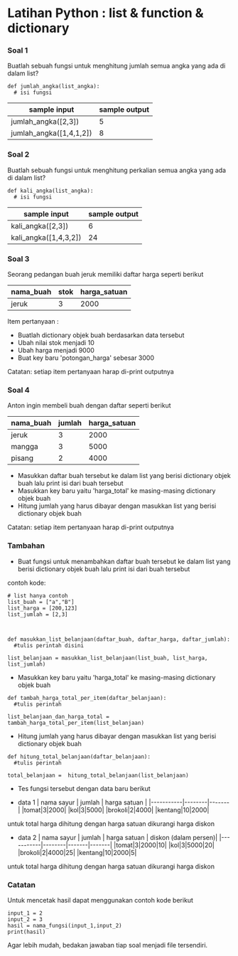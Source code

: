# Latihan Python : list & function & dictionary

### Soal 1
Buatlah sebuah fungsi untuk menghitung jumlah semua angka yang ada di dalam list?

```python:
def jumlah_angka(list_angka):
  # isi fungsi
```

|sample input | sample output |
|-------------|---------------|
|jumlah_angka([2,3])| 5|
|jumlah_angka([1,4,1,2])| 8|

### Soal 2
Buatlah sebuah fungsi untuk menghitung perkalian semua angka yang ada di dalam list?

```python:
def kali_angka(list_angka):
  # isi fungsi
```

|sample input | sample output |
|-------------|---------------|
|kali_angka([2,3])| 6|
|kali_angka([1,4,3,2])| 24|


### Soal 3
Seorang pedangan buah jeruk memiliki daftar harga seperti berikut

| nama_buah | stok | harga_satuan |
|-----------|--------|-------|
|jeruk|3|2000|

Item pertanyaan :
- Buatlah dictionary objek buah berdasarkan data tersebut
- Ubah nilai stok menjadi 10
- Ubah harga menjadi 9000
- Buat key baru 'potongan_harga' sebesar 3000

Catatan: setiap item pertanyaan harap di-print outputnya

### Soal 4
Anton ingin membeli buah dengan daftar seperti berikut

| nama_buah | jumlah | harga_satuan |
|-----------|--------|-------|
|jeruk|3|2000|
|mangga|3|5000|
|pisang|2|4000|

- Masukkan daftar buah tersebut ke dalam list yang berisi dictionary objek buah lalu print isi dari buah tersebut
- Masukkan key baru yaitu 'harga_total' ke masing-masing dictionary objek buah
- Hitung jumlah yang harus dibayar dengan masukkan list yang berisi dictionary objek buah

Catatan: setiap item pertanyaan harap di-print outputnya

### Tambahan

- Buat fungsi untuk menambahkan daftar buah tersebut ke dalam list yang berisi dictionary objek buah lalu print isi dari buah tersebut

contoh kode:
```python:
# list hanya contoh
list_buah = ["a","B"]
list_harga = [200,123]
list_jumlah = [2,3]



def masukkan_list_belanjaan(daftar_buah, daftar_harga, daftar_jumlah):
  #tulis perintah disini
  
list_belanjaan = masukkan_list_belanjaan(list_buah, list_harga, list_jumlah)
```

- Masukkan key baru yaitu 'harga_total' ke masing-masing dictionary objek buah
```python:
def tambah_harga_total_per_item(daftar_belanjaan):
  #tulis perintah
  
list_belanjaan_dan_harga_total =  tambah_harga_total_per_item(list_belanjaan)
```
- Hitung jumlah yang harus dibayar dengan masukkan list yang berisi dictionary objek buah
```python:
def hitung_total_belanjaan(daftar_belanjaan):
  #tulis perintah
  
total_belanjaan =  hitung_total_belanjaan(list_belanjaan)
```

- Tes fungsi tersebut dengan data baru berikut

- data 1
| nama sayur | jumlah | harga satuan | 
|-----------|--------|-------|
|tomat|3|2000|
|kol|3|5000|
|brokoli|2|4000|
|kentang|10|2000|

untuk total harga dihitung dengan harga satuan dikurangi harga diskon
- data 2
| nama sayur | jumlah | harga satuan | diskon (dalam persen)|
|-----------|--------|-------|-------|
|tomat|3|2000|10|
|kol|3|5000|20|
|brokoli|2|4000|25|
|kentang|10|2000|5|

untuk total harga dihitung dengan harga satuan dikurangi harga diskon

### Catatan 
Untuk mencetak hasil dapat menggunakan contoh kode berikut
```python:
input_1 = 2
input_2 = 3
hasil = nama_fungsi(input_1,input_2)
print(hasil)
```

Agar lebih mudah, bedakan jawaban tiap soal menjadi file tersendiri.
